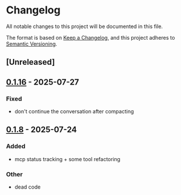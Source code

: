 # Changelog

All notable changes to this project will be documented in this file.

The format is based on [Keep a Changelog](https://keepachangelog.com/en/1.0.0/),
and this project adheres to [Semantic Versioning](https://semver.org/spec/v2.0.0.html).

## [Unreleased]

## [0.1.16](https://github.com/BrendanGraham14/steer/compare/steer-core-v0.1.15...steer-core-v0.1.16) - 2025-07-27

### Fixed

- don't continue the conversation after compacting

## [0.1.8](https://github.com/BrendanGraham14/steer/compare/steer-core-v0.1.7...steer-core-v0.1.8) - 2025-07-24

### Added

- mcp status tracking + some tool refactoring

### Other

- dead code
